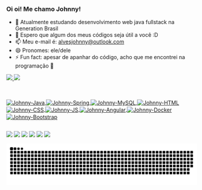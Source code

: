 ### Oi oi! Me chamo Johnny!

- 🌱 Atualmente estudando desenvolvimento web java fullstack na Generation Brasil
- 👯 Espero que algum dos meus códigos seja útil a você :D
- 📫 Meu e-mail é: alvesjohnny@outlook.com
- 😄 Pronomes: ele/dele
- ⚡ Fun fact: apesar de apanhar do código, acho que me encontrei na programação 💟

<div>
  <a href="https://github.com/johnnyalvesx">
  <img height="180em" src="https://github-readme-stats.vercel.app/api?username=johnnyalvesx&show_icons=true&theme=dark&include_all_commits=true&count_private=true"/>
  <img height="180em" src="https://github-readme-stats.vercel.app/api/top-langs/?username=johnnyalvesx&layout=compact&langs_count=7&theme=dark">
</div>
  
  ##
  
<div style="display: inline_block"><br>
  <img align="center" alt="Johnny-Java" height="30" width="40" src="https://cdn.jsdelivr.net/gh/devicons/devicon/icons/java/java-original.svg">
  <img align="center" alt="Johnny-Spring" height="30" width="40" src="https://cdn.jsdelivr.net/gh/devicons/devicon/icons/spring/spring-original.svg">
  <img align="center" alt="Johnny-MySQL" height="30" width="40" src="https://cdn.jsdelivr.net/gh/devicons/devicon/icons/mysql/mysql-original.svg">
  <img align="center" alt="Johnny-HTML" height="30" width="40" src="https://cdn.jsdelivr.net/gh/devicons/devicon/icons/html5/html5-original.svg">
  <img align="center" alt="Johnny-CSS" height="30" width="40" src="https://cdn.jsdelivr.net/gh/devicons/devicon/icons/css3/css3-original.svg">
  <img align="center" alt="Johnny-JS" height="30" width="40" src="https://cdn.jsdelivr.net/gh/devicons/devicon/icons/javascript/javascript-original.svg">
  <img align="center" alt="Johnny-Angular" height="30" width="40" src="https://cdn.jsdelivr.net/gh/devicons/devicon/icons/angularjs/angularjs-original.svg">
  <img align="center" alt="Johnny-Docker" height="30" width="40" src="https://cdn.jsdelivr.net/gh/devicons/devicon/icons/docker/docker-original.svg">
  <img align="center" alt="Johnny-Bootstrap" height="30" width="40" src="https://cdn.jsdelivr.net/gh/devicons/devicon/icons/bootstrap/bootstrap-plain.svg">
  <img align="right" alt="" height="150" style="border-radius:50px;" src="">
</div>
  
  ##
  
  <div> 
  <a href="https://www.linkedin.com/in/johnnyalvesx" target="_blank"><img src="https://img.shields.io/badge/-LinkedIn-%230077B5?style=for-the-badge&logo=linkedin&logoColor=white" target="_blank"></a>
  <a href="" target="_blank"><img src="https://img.shields.io/badge/YouTube-FF0000?style=for-the-badge&logo=youtube&logoColor=white" target="_blank"></a>
  <a href="" target="_blank"><img src="https://img.shields.io/badge/-Instagram-%23E4405F?style=for-the-badge&logo=instagram&logoColor=white" target="_blank"></a>
 	<a href="" target="_blank"><img src="https://img.shields.io/badge/Twitch-9146FF?style=for-the-badge&logo=twitch&logoColor=white" target="_blank"></a>
  <a href="" target="_blank"><img src="https://img.shields.io/badge/Discord-7289DA?style=for-the-badge&logo=discord&logoColor=white" target="_blank"></a> 
  <a href=""><img src="https://img.shields.io/badge/-Gmail-%23333?style=for-the-badge&logo=gmail&logoColor=white" target="_blank"></a>
  
 
  ![Snake animation](https://github.com/johnnyalvesx/johnnyalvesx/blob/output/github-contribution-grid-snake.svg)
 
</div>
